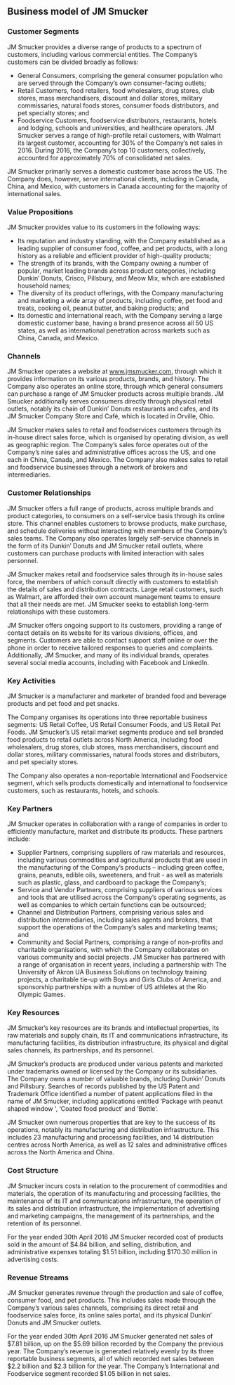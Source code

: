 Business model of JM Smucker
----------------------------

 ### Customer Segments

 JM Smucker provides a diverse range of products to a spectrum of customers, including various commercial entities. The Company’s customers can be divided broadly as follows:

  * General Consumers, comprising the general consumer population who are served through the Company’s own consumer-facing outlets;
 * Retail Customers, food retailers, food wholesalers, drug stores, club stores, mass merchandisers, discount and dollar stores, military commissaries, natural foods stores, consumer foods distributors, and pet specialty stores; and
 * Foodservice Customers, foodservice distributors, restaurants, hotels and lodging, schools and universities, and healthcare operators.
  JM Smucker serves a range of high-profile retail customers, with Walmart its largest customer, accounting for 30% of the Company’s net sales in 2016. During 2016, the Company’s top 10 customers, collectively, accounted for approximately 70% of consolidated net sales.

 JM Smucker primarily serves a domestic customer base across the US. The Company does, however, serve international clients, including in Canada, China, and Mexico, with customers in Canada accounting for the majority of international sales.

 ### Value Propositions

 JM Smucker provides value to its customers in the following ways:

  * Its reputation and industry standing, with the Company established as a leading supplier of consumer food, coffee, and pet products, with a long history as a reliable and efficient provider of high-quality products;
 * The strength of its brands, with the Company owning a number of popular, market leading brands across product categories, including Dunkin’ Donuts, Crisco, Pillsbury, and Meow Mix, which are established household names;
 * The diversity of its product offerings, with the Company manufacturing and marketing a wide array of products, including coffee, pet food and treats, cooking oil, peanut butter, and baking products; and
 * Its domestic and international reach, with the Company serving a large domestic customer base, having a brand presence across all 50 US states, as well as international penetration across markets such as China, Canada, and Mexico.
  ### Channels

 JM Smucker operates a website at www.jmsmucker.com, through which it provides information on its various products, brands, and history. The Company also operates an online store, through which general consumers can purchase a range of JM Smucker products across multiple brands. JM Smucker additionally serves consumers directly through physical retail outlets, notably its chain of Dunkin’ Donuts restaurants and cafes, and its JM Smucker Company Store and Café, which is located in Orville, Ohio.

 JM Smucker makes sales to retail and foodservices customers through its in-house direct sales force, which is organised by operating division, as well as geographic region. The Company’s sales force operates out of the Company’s nine sales and administrative offices across the US, and one each in China, Canada, and Mexico. The Company also makes sales to retail and foodservice businesses through a network of brokers and intermediaries.

 ### Customer Relationships

 JM Smucker offers a full range of products, across multiple brands and product categories, to consumers on a self-service basis through its online store. This channel enables customers to browse products, make purchase, and schedule deliveries without interacting with members of the Company’s sales teams. The Company also operates largely self-service channels in the form of its Dunkin’ Donuts and JM Smucker retail outlets, where customers can purchase products with limited interaction with sales personnel.

 JM Smucker makes retail and foodservice sales through its in-house sales force, the members of which consult directly with customers to establish the details of sales and distribution contracts. Large retail customers, such as Walmart, are afforded their own account management teams to ensure that all their needs are met. JM Smucker seeks to establish long-term relationships with these customers.

 JM Smucker offers ongoing support to its customers, providing a range of contact details on its website for its various divisions, offices, and segments. Customers are able to contact support staff online or over the phone in order to receive tailored responses to queries and complaints. Additionally, JM Smucker, and many of its individual brands, operates several social media accounts, including with Facebook and LinkedIn.

 ### Key Activities

 JM Smucker is a manufacturer and marketer of branded food and beverage products and pet food and pet snacks.

 The Company organises its operations into three reportable business segments: US Retail Coffee, US Retail Consumer Foods, and US Retail Pet Foods. JM Smucker’s US retail market segments produce and sell branded food products to retail outlets across North America, including food wholesalers, drug stores, club stores, mass merchandisers, discount and dollar stores, military commissaries, natural foods stores and distributors, and pet specialty stores.

 The Company also operates a non-reportable International and Foodservice segment, which sells products domestically and international to foodservice customers, such as restaurants, hotels, and schools.

 ### Key Partners

 JM Smucker operates in collaboration with a range of companies in order to efficiently manufacture, market and distribute its products. These partners include:

  * Supplier Partners, comprising suppliers of raw materials and resources, including various commodities and agricultural products that are used in the manufacturing of the Company’s products – including green coffee, grains, peanuts, edible oils, sweeteners, and fruit - as well as materials such as plastic, glass, and cardboard to package the Company’s;
 * Service and Vendor Partners, comprising suppliers of various services and tools that are utilised across the Company’s operating segments, as well as companies to which certain functions can be outsourced;
 * Channel and Distribution Partners, comprising various sales and distribution intermediaries, including sales agents and brokers, that support the operations of the Company’s sales and marketing teams; and
 * Community and Social Partners, comprising a range of non-profits and charitable organisations, with which the Company collaborates on various community and social projects.
  JM Smucker has partnered with a range of organisation in recent years, including a partnership with The University of Akron UA Business Solutions on technology training projects, a charitable tie-up with Boys and Girls Clubs of America, and sponsorship partnerships with a number of US athletes at the Rio Olympic Games.

 ### Key Resources

 JM Smucker’s key resources are its brands and intellectual properties, its raw materials and supply chain, its IT and communications infrastructure, its manufacturing facilities, its distribution infrastructure, its physical and digital sales channels, its partnerships, and its personnel.

 JM Smucker’s products are produced under various patents and marketed under trademarks owned or licensed by the Company or its subsidiaries. The Company owns a number of valuable brands, including Dunkin’ Donuts and Pillsbury. Searches of records published by the US Patent and Trademark Office identified a number of patent applications filed in the name of JM Smucker, including applications entitled ‘Package with peanut shaped window ‘, ‘Coated food product’ and ‘Bottle’.

 JM Smucker own numerous properties that are key to the success of its operations, notably its manufacturing and distribution infrastructure. This includes 23 manufacturing and processing facilities, and 14 distribution centres across North America, as well as 12 sales and administrative offices across the North America and China.

 ### Cost Structure

 JM Smucker incurs costs in relation to the procurement of commodities and materials, the operation of its manufacturing and processing facilities, the maintenance of its IT and communications infrastructure, the operation of its sales and distribution infrastructure, the implementation of advertising and marketing campaigns, the management of its partnerships, and the retention of its personnel.

 For the year ended 30th April 2016 JM Smucker recorded cost of products sold in the amount of $4.84 billion, and selling, distribution, and administrative expenses totaling $1.51 billion, including $170.30 million in advertising costs.

 ### Revenue Streams

 JM Smucker generates revenue through the production and sale of coffee, consumer food, and pet products. This includes sales made through the Company’s various sales channels, comprising its direct retail and foodservice sales force, its online sales portal, and its physical Dunkin’ Donuts and JM Smucker outlets.

 For the year ended 30th April 2016 JM Smucker generated net sales of $7.81 billion, up on the $5.69 billion recorded by the Company the previous year. The Company’s revenue is generated relatively evenly by its three reportable business segments, all of which recorded net sales between $2.2 billion and $2.3 billion for the year. The Company’s International and Foodservice segment recorded $1.05 billion in net sales.